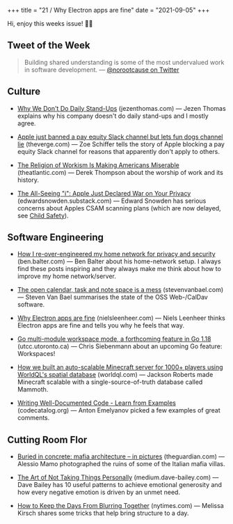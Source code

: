 +++
title = "21 / Why Electron apps are fine"
date = "2021-09-05"
+++

Hi, enjoy this weeks issue! 🙌🏻

## Tweet of the Week

> Building shared understanding is some of the most undervalued work in software development.
> — [@norootcause on Twitter](https://twitter.com/norootcause/status/1431130576723922946)

## Culture

-   [Why We Don't Do Daily Stand-Ups](https://jezenthomas.com/why-we-dont-do-daily-stand-ups-at-supercede/) (jezenthomas.com) — Jezen Thomas explains why his company doesn't do daily stand-ups and I mostly agree.
    
-   [Apple just banned a pay equity Slack channel but lets fun dogs channel lie](https://www.theverge.com/2021/8/31/22650751/apple-bans-pay-equity-slack-channel) (theverge.com) — Zoe Schiffer tells the story of Apple blocking a pay equity Slack channel for reasons that apparently don't apply to others.
    
-   [The Religion of Workism Is Making Americans Miserable](https://www.theatlantic.com/ideas/archive/2019/02/religion-workism-making-americans-miserable/583441/) (theatlantic.com) — Derek Thompson about the worship of work and its history.
    
-   [The All-Seeing "i": Apple Just Declared War on Your Privacy](https://edwardsnowden.substack.com/p/all-seeing-i) (edwardsnowden.substack.com) — Edward Snowden has serious concerns about Apples CSAM scanning plans (which are now delayed, see [Child Safety](https://www.apple.com/child-safety/)).
    

## Software Engineering

-   [How I re-over-engineered my home network for privacy and security](https://ben.balter.com/2021/09/01/how-i-re-over-engineered-my-home-network/) (ben.balter.com) — Ben Balter about his home-network setup. I always find these posts inspiring and they always make me think about how to improve my home network/server.
    
-   [The open calendar, task and note space is a mess](https://stevenvanbael.com/open-calendar-task-space-is-a-mess) (stevenvanbael.com) — Steven Van Bael summarises the state of the OSS Web-/CalDav software.
    
-   [Why Electron apps are fine](https://nielsleenheer.com/articles/2021/why-electron-apps-are-fine/) (nielsleenheer.com) — Niels Leenheer thinks Electron apps are fine and tells you why he feels that way.
    
-   [Go multi-module workspace mode, a forthcoming feature in Go 1.18](https://utcc.utoronto.ca/~cks/space/blog/programming/GoWorkspacesComing) (utcc.utoronto.ca) — Chris Siebenmann about an upcoming Go feature: Workspaces!
    
-   [How we built an auto-scalable Minecraft server for 1000+ players using WorldQL's spatial database](https://www.worldql.com/posts/2021-08-worldql-scalable-minecraft/) (worldql.com) — Jackson Roberts made Minecraft scalable with a single-source-of-truth database called Mammoth.
    
-   [Writing Well-Documented Code - Learn from Examples](https://codecatalog.org/2021/09/04/well-documented-code.html) (codecatalog.org) — Anton Emelyanov picked a few examples of great comments.
    

## Cutting Room Flor

-   [Buried in concrete: mafia architecture – in pictures](https://www.theguardian.com/world/gallery/2021/jul/31/buried-in-concrete-mafia-architecture-in-pictures) (theguardian.com) — Alessio Mamo photographed the ruins of some of the Italian mafia villas.
    
-   [The Art of Not Taking Things Personally](https://medium.dave-bailey.com/the-art-of-not-taking-things-personally-b7a8395ce172) (medium.dave-bailey.com) — Dave Bailey has 10 useful patterns to achieve emotional generosity and how every negative emotion is driven by an unmet need.
    
-   [How to Keep the Days From Blurring Together](https://www.nytimes.com/2021/09/01/at-home/newsletter.html) (nytimes.com) — Melissa Kirsch shares some tricks that help bring structure to a day.